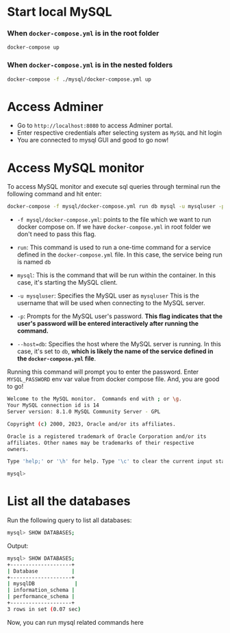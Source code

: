# Start local MySQL

### When `docker-compose.yml` is in the root folder

```bash
docker-compose up
```

### When `docker-compose.yml` is in the nested folders

```bash
docker-compose -f ./mysql/docker-compose.yml up
```

# Access Adminer

- Go to `http://localhost:8080` to access Adminer portal.
- Enter respective credentials after selecting system as `MySQL` and hit login
- You are connected to mysql GUI and good to go now!

# Access MySQL monitor

To access MySQL monitor and execute sql queries through terminal run the following command and hit enter:

```bash
docker-compose -f mysql/docker-compose.yml run db mysql -u mysqluser -p --host=db
```

- `-f mysql/docker-compose.yml`: points to the file which we want to run docker compose on. If we have `docker-compose.yml` in root folder we don't need to pass this flag.

- `run`: This command is used to run a one-time command for a service defined in the `docker-compose.yml` file. In this case, the service being run is named `db`

- `mysql`: This is the command that will be run within the container. In this case, it's starting the MySQL client.

- `-u mysqluser`: Specifies the MySQL user as `mysqluser` This is the username that will be used when connecting to the MySQL server.

- `-p`: Prompts for the MySQL user's password. **This flag indicates that the user's password will be entered interactively after running the command.**

- `--host=db`: Specifies the host where the MySQL server is running. In this case, it's set to `db`, **which is likely the name of the service defined in the `docker-compose.yml` file**.

Running this command will prompt you to enter the password. Enter `MYSQL_PASSWORD` env var value from docker compose file. And, you are good to go!

```bash
Welcome to the MySQL monitor.  Commands end with ; or \g.
Your MySQL connection id is 14
Server version: 8.1.0 MySQL Community Server - GPL

Copyright (c) 2000, 2023, Oracle and/or its affiliates.

Oracle is a registered trademark of Oracle Corporation and/or its
affiliates. Other names may be trademarks of their respective
owners.

Type 'help;' or '\h' for help. Type '\c' to clear the current input statement.

mysql>
```

# List all the databases

Run the following query to list all databases:

```bash
mysql> SHOW DATABASES;
```

Output:

```bash
mysql> SHOW DATABASES;
+--------------------+
| Database           |
+--------------------+
| mysqlDB             |
| information_schema |
| performance_schema |
+--------------------+
3 rows in set (0.07 sec)
```

Now, you can run mysql related commands here
